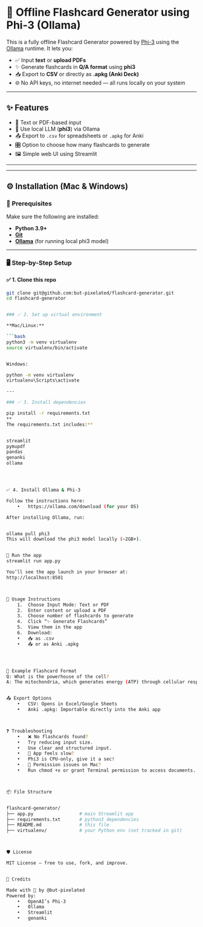 # 🧠 Offline Flashcard Generator using Phi-3 (Ollama)

This is a fully offline Flashcard Generator powered by [Phi-3](https://ollama.com/library/phi3) using the [Ollama](https://ollama.com) runtime. It lets you:

- ✅ Input **text** or **upload PDFs**
- ✨ Generate flashcards in **Q/A format** using **phi3**
- 📥 Export to **CSV** or directly as **.apkg (Anki Deck)**
- 🌐 No API keys, no internet needed — all runs locally on your system

---

## ✨ Features

- 💬 Text or PDF-based input
- 🔁 Use local LLM (**phi3**) via Ollama
- 📤 Export to `.csv` for spreadsheets or `.apkg` for Anki
- 🎛️ Option to choose how many flashcards to generate
- 🖼️ Simple web UI using Streamlit

---

---

## ⚙️ Installation (Mac & Windows)

### 🔧 Prerequisites

Make sure the following are installed:

- **Python 3.9+**
- **[Git](https://git-scm.com/downloads)**
- **[Ollama](https://ollama.com)** (for running local phi3 model)

---

### 🖥️ Step-by-Step Setup

#### ✅ 1. Clone this repo

```bash
git clone git@github.com:but-pixelated/flashcard-generator.git
cd flashcard-generator


### ✅ 2. Set up virtual environment

**Mac/Linux:**

```bash
python3 -m venv virtualenv
source virtualenv/bin/activate


Windows:

python -m venv virtualenv
virtualenv\Scripts\activate

---

### ✅ 3. Install dependencies

pip install -r requirements.txt
**
The requirements.txt includes:**


streamlit
pymupdf
pandas
genanki
ollama




✅ 4. Install Ollama & Phi-3

Follow the instructions here:
	•	https://ollama.com/download (for your OS)

After installing Ollama, run:


ollama pull phi3
This will download the phi3 model locally (~2GB+).


🚀 Run the app
streamlit run app.py

You’ll see the app launch in your browser at:
http://localhost:8501



🧪 Usage Instructions
	1.	Choose Input Mode: Text or PDF
	2.	Enter content or upload a PDF
	3.	Choose number of flashcards to generate
	4.	Click “✨ Generate Flashcards”
	5.	View them in the app
	6.	Download:
	•	📥 as .csv
	•	📤 or as Anki .apkg




🧠 Example Flashcard Format
Q: What is the powerhouse of the cell?
A: The mitochondria, which generates energy (ATP) through cellular respiration.


📤 Export Options
	•	CSV: Opens in Excel/Google Sheets
	•	Anki .apkg: Importable directly into the Anki app



❓ Troubleshooting
	•	❌ No flashcards found?
	•	Try reducing input size.
	•	Use clear and structured input.
	•	🐌 App feels slow?
	•	Phi3 is CPU-only, give it a sec!
	•	🐛 Permission issues on Mac?
	•	Run chmod +x or grant Terminal permission to access documents.



📦 File Structure


flashcard-generator/
├── app.py                 # main Streamlit app
├── requirements.txt       # python3 dependencies
├── README.md              # this file
├── virtualenv/            # your Python env (not tracked in git)



🛡️ License

MIT License – free to use, fork, and improve.


🙌 Credits

Made with 💙 by @but-pixelated
Powered by:
	•	OpenAI’s Phi-3
	•	Ollama
	•	Streamlit
	•	genanki















